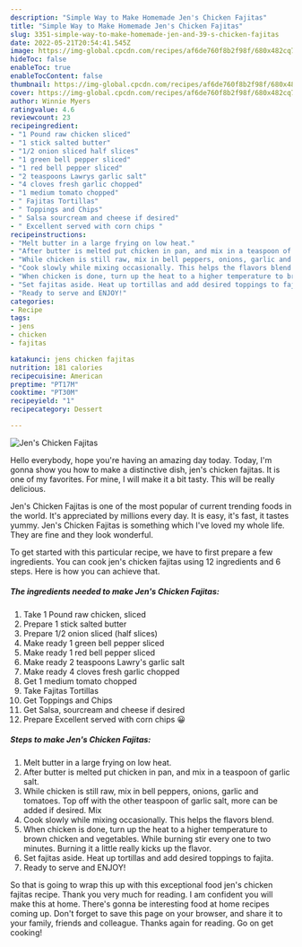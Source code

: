 ```yaml
---
description: "Simple Way to Make Homemade Jen's Chicken Fajitas"
title: "Simple Way to Make Homemade Jen's Chicken Fajitas"
slug: 3351-simple-way-to-make-homemade-jen-and-39-s-chicken-fajitas
date: 2022-05-21T20:54:41.545Z
image: https://img-global.cpcdn.com/recipes/af6de760f8b2f98f/680x482cq70/jens-chicken-fajitas-recipe-main-photo.jpg
hideToc: false
enableToc: true
enableTocContent: false
thumbnail: https://img-global.cpcdn.com/recipes/af6de760f8b2f98f/680x482cq70/jens-chicken-fajitas-recipe-main-photo.jpg
cover: https://img-global.cpcdn.com/recipes/af6de760f8b2f98f/680x482cq70/jens-chicken-fajitas-recipe-main-photo.jpg
author: Winnie Myers
ratingvalue: 4.6
reviewcount: 23
recipeingredient:
- "1 Pound raw chicken sliced"
- "1 stick salted butter"
- "1/2 onion sliced half slices"
- "1 green bell pepper sliced"
- "1 red bell pepper sliced"
- "2 teaspoons Lawrys garlic salt"
- "4 cloves fresh garlic chopped"
- "1 medium tomato chopped"
- " Fajitas Tortillas"
- " Toppings and Chips"
- " Salsa sourcream and cheese if desired"
- " Excellent served with corn chips "
recipeinstructions:
- "Melt butter in a large frying on low heat."
- "After butter is melted put chicken in pan, and mix in a teaspoon of garlic salt."
- "While chicken is still raw, mix in bell peppers, onions, garlic and tomatoes. Top off with the other teaspoon of garlic salt, more can be added if desired. Mix"
- "Cook slowly while mixing occasionally. This helps the flavors blend."
- "When chicken is done, turn up the heat to a higher temperature to brown chicken and vegetables. While burning stir every one to two minutes. Burning it a little really kicks up the flavor."
- "Set fajitas aside. Heat up tortillas and add desired toppings to fajita."
- "Ready to serve and ENJOY!"
categories:
- Recipe
tags:
- jens
- chicken
- fajitas

katakunci: jens chicken fajitas 
nutrition: 181 calories
recipecuisine: American
preptime: "PT17M"
cooktime: "PT30M"
recipeyield: "1"
recipecategory: Dessert

---
```



![Jen&#39;s Chicken Fajitas](https://img-global.cpcdn.com/recipes/af6de760f8b2f98f/680x482cq70/jens-chicken-fajitas-recipe-main-photo.jpg)

Hello everybody, hope you're having an amazing day today. Today, I'm gonna show you how to make a distinctive dish, jen&#39;s chicken fajitas. It is one of my favorites. For mine, I will make it a bit tasty. This will be really delicious.

Jen&#39;s Chicken Fajitas is one of the most popular of current trending foods in the world. It's appreciated by millions every day. It is easy, it's fast, it tastes yummy. Jen&#39;s Chicken Fajitas is something which I've loved my whole life. They are fine and they look wonderful.




To get started with this particular recipe, we have to first prepare a few ingredients. You can cook jen&#39;s chicken fajitas using 12 ingredients and 6 steps. Here is how you can achieve that.

<!--inarticleads1-->

##### The ingredients needed to make Jen&#39;s Chicken Fajitas:

1. Take 1 Pound raw chicken, sliced
1. Prepare 1 stick salted butter
1. Prepare 1/2 onion sliced (half slices)
1. Make ready 1 green bell pepper sliced
1. Make ready 1 red bell pepper sliced
1. Make ready 2 teaspoons Lawry&#39;s garlic salt
1. Make ready 4 cloves fresh garlic chopped
1. Get 1 medium tomato chopped
1. Take  Fajitas Tortillas
1. Get  Toppings and Chips
1. Get  Salsa, sourcream and cheese if desired
1. Prepare  Excellent served with corn chips 😀




<!--inarticleads2-->

##### Steps to make Jen&#39;s Chicken Fajitas:

1. Melt butter in a large frying on low heat.
1. After butter is melted put chicken in pan, and mix in a teaspoon of garlic salt.
1. While chicken is still raw, mix in bell peppers, onions, garlic and tomatoes. Top off with the other teaspoon of garlic salt, more can be added if desired. Mix
1. Cook slowly while mixing occasionally. This helps the flavors blend.
1. When chicken is done, turn up the heat to a higher temperature to brown chicken and vegetables. While burning stir every one to two minutes. Burning it a little really kicks up the flavor.
1. Set fajitas aside. Heat up tortillas and add desired toppings to fajita.
1. Ready to serve and ENJOY!



So that is going to wrap this up with this exceptional food jen&#39;s chicken fajitas recipe. Thank you very much for reading. I am confident you will make this at home. There's gonna be interesting food at home recipes coming up. Don't forget to save this page on your browser, and share it to your family, friends and colleague. Thanks again for reading. Go on get cooking!
